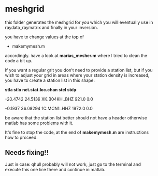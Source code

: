 # meshgrid

this folder generates the meshgrid for you which you will eventually
use in raydata_raymatrix and finally in your inversion.

you have to change values at the top of

* makemymesh.m

accordingly. have a look at **marias_mesher.m** where I tried to clean
the code a bit up.

If you want a regular grit you don't need to provide a station list,
but if you wish to adjust your grid in areas where your station density
is increased, you have to create a station list in this shape:

**stla	stlo	net.stat.loc.chan	stel	stdp**

-20.4742              24.5139    XK.B04KH..BHZ           921.0        0.0

-0.1937             36.08294    1C.MCN1..HHZ          1872.0        0.0

be aware that the station list better should not have a header otherwise
matlab has some problems with it.

It's fine to stop the code, at the end of **makemymesh.m** are instructions
how to proceed.

## Needs fixing!!
Just in case: qhull probably will not work, just go to the terminal and
execute this one line there and continue in matlab.


